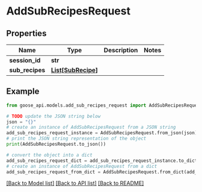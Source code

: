 # AddSubRecipesRequest


## Properties

Name | Type | Description | Notes
------------ | ------------- | ------------- | -------------
**session_id** | **str** |  | 
**sub_recipes** | [**List[SubRecipe]**](SubRecipe.md) |  | 

## Example

```python
from goose_api.models.add_sub_recipes_request import AddSubRecipesRequest

# TODO update the JSON string below
json = "{}"
# create an instance of AddSubRecipesRequest from a JSON string
add_sub_recipes_request_instance = AddSubRecipesRequest.from_json(json)
# print the JSON string representation of the object
print(AddSubRecipesRequest.to_json())

# convert the object into a dict
add_sub_recipes_request_dict = add_sub_recipes_request_instance.to_dict()
# create an instance of AddSubRecipesRequest from a dict
add_sub_recipes_request_from_dict = AddSubRecipesRequest.from_dict(add_sub_recipes_request_dict)
```
[[Back to Model list]](../README.md#documentation-for-models) [[Back to API list]](../README.md#documentation-for-api-endpoints) [[Back to README]](../README.md)


